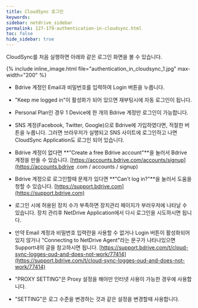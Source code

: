 ```yaml
---
title: CloudSync 로그인
keywords:
sidebar: netdrive_sidebar
permalink: 127-179-authentication-in-cloudsync.html
toc: false
hide_sidebar: true
---
```


CloudSync를 처음 실행하면 아래와 같은 로그인 화면을 볼 수 있습니다.


{% include inline_image.html file="authentication_in_cloudsync_1.jpg" max-width="200" %}


- Bdrive 계정인 Email과 비밀번호를 입력하여 Login 버튼을 누릅니다.

- "Keep me logged in"이 활성화가 되어 있으면 재부팅시에 자동 로그인이 됩니다.

- Personal Plan인 경우 1 Device에 한 개의 Bdrive 계정만 로그인이 가능합니다.

- SNS 계정(Facebook, Twitter, Google)으로 Bdrive에 가입하였다면, 적절한 버튼을 누릅니다. 그러면 브라우저가 실행되고 SNS 사이트에 로그인하고 나면 CloudSync Application도 로그인 되어 있습니다.

- Bdrive 계정이 없다면 **"Create a free Bdrive account"**을 눌러서 Bdrive 계정을 만들 수 있습니다. [https://accounts.bdrive.com/accounts/signup](https://accounts.bdrive .com / accounts / signup)

- Bdrive 계정으로 로그인할때 문제가 있다면 **"Can't log in?"**을 눌러서 도움을 청할 수 있습니다.
[https://support.bdrive.com](https://support.bdrive.com)

- 로그인 시에 허용된 장치 수가 부족하면 장치관리 페이지가 부러우저에 나타날 수 있습니다. 장치 관리후 NetDrive Application에서 다시 로그인을 시도하시면 됩니다.

- 만약 Email 계정과 비밀번호 입력란을 사용할 수 없거나 Login 버튼이 활성화되어 있지 않거나 "Connecting to NetDrive Agent"라는 문구가 나타나있으면 Support내의 글을 참고하시면 됩니다.
[https://support.bdrive.com/t/cloud-sync-logges-oud-and-does-not-work/77414](https://support.bdrive.com/t/cloud-sync-logges-oud-and-does-not-work/77414)

- "PROXY SETTING"은 Proxy 설정을 해야만 인터넷 사용이 가능한 경우에 사용합니다.

- "SETTING"은 로그 수준을 변경하는 것과 같은 설정을 변경할때 사용합니다.
<BR> <BR> <BR> <BR> <BR> <BR>